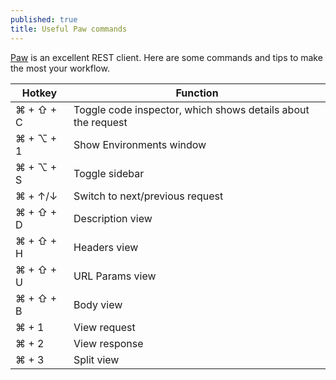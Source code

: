```yaml
---
published: true
title: Useful Paw commands
---
```

[Paw](https://paw.cloud) is an excellent REST client. Here are some commands and tips to make the most your workflow.

| Hotkey | Function |
|---|---|
| ⌘ + ⇧ + C | Toggle code inspector, which shows details about the request |
| ⌘ + ⌥ + 1 | Show Environments window |
| ⌘ + ⌥ + S | Toggle sidebar |
| ⌘ + ↑/↓ | Switch to next/previous request |
| ⌘ + ⇧ + D | Description view |
| ⌘ + ⇧ + H | Headers view |
| ⌘ + ⇧ + U | URL Params view |
| ⌘ + ⇧ + B | Body view |
| ⌘ + 1 | View request |
| ⌘ + 2 | View response |
| ⌘ + 3 | Split view |
